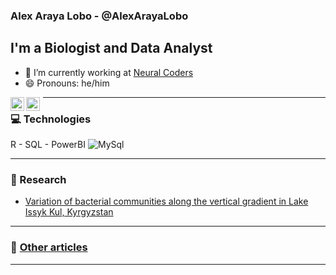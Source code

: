 ### Alex Araya Lobo - @AlexArayaLobo

## I'm a Biologist and Data Analyst


- 🔭 I’m currently working at [Neural Coders][website]
- 😄 Pronouns: he/him

[<img align="left" alt="Twitter" width="22px" src="https://assets.stickpng.com/thumbs/580b57fcd9996e24bc43c53e.png"></img>](https://twitter.com/alexaraya_27)
[<img align="left" style="margin-right:5px" alt="Linkedin" width="22px" src="https://image.flaticon.com/icons/png/512/174/174857.png"></img>](https://www.linkedin.com/in/alex-araya-lobo-184b6b196/)


---

### 💻 Technologies
R - SQL - PowerBI
![MySql](https://img.shields.io/badge/-MySql-black?style=flat-square&logo=mysql)
<br/>

---

### 📝 Research

- [Variation of bacterial communities along the vertical gradient in Lake Issyk Kul, Kyrgyzstan](https://www.biorxiv.org/content/10.1101/864355v1)

---

### 📌 [Other articles][articles]

---

<!-- LINKS -->
[website]: https://neuralcoders.com/
[articles]: https://neuralcoders.com/public/Articles/articles.html




